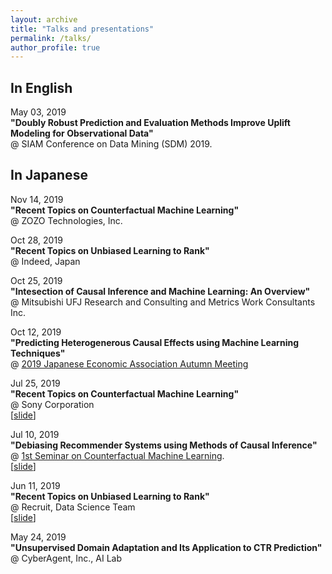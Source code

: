 ```yaml
---
layout: archive
title: "Talks and presentations"
permalink: /talks/
author_profile: true
---
```


## In English

May 03, 2019  
__"Doubly Robust Prediction and Evaluation Methods Improve Uplift Modeling for Observational Data"__  
@ SIAM Conference on Data Mining (SDM) 2019.  

## In Japanese

Nov 14, 2019  
__"Recent Topics on Counterfactual Machine Learning"__  
@ ZOZO Technologies, Inc.

Oct 28, 2019  
__"Recent Topics on Unbiased Learning to Rank"__  
@ Indeed, Japan

Oct 25, 2019  
__"Intesection of Causal Inference and Machine Learning: An Overview"__  
@ Mitsubishi UFJ Research and Consulting and Metrics Work Consultants Inc.  

Oct 12, 2019  
__"Predicting Heterogenerous Causal Effects using Machine Learning Techniques"__  
@ [2019 Japanese Economic Association Autumn Meeting](https://www.jeameetings.org/2019f/index.html)

Jul 25, 2019  
__"Recent Topics on Counterfactual Machine Learning"__  
@ Sony Corporation  
[[slide](https://usaito.github.io/files/190729_sonyRD.pdf)]

Jul 10, 2019  
__"Debiasing Recommender Systems using Methods of Causal Inference"__   
@ [1st Seminar on Counterfactual Machine Learning](https://connpass.com/event/128714/).   
[[slide](https://usaito.github.io/files/190710_CFML_study.pdf)]


Jun 11, 2019  
__"Recent Topics on Unbiased Learning to Rank"__  
@ Recruit, Data Science Team  
[[slide](https://usaito.github.io/files/190611_Recruit.pdf)]

May 24, 2019  
__"Unsupervised Domain Adaptation and Its Application to CTR Prediction"__  
@ CyberAgent, Inc., AI Lab

